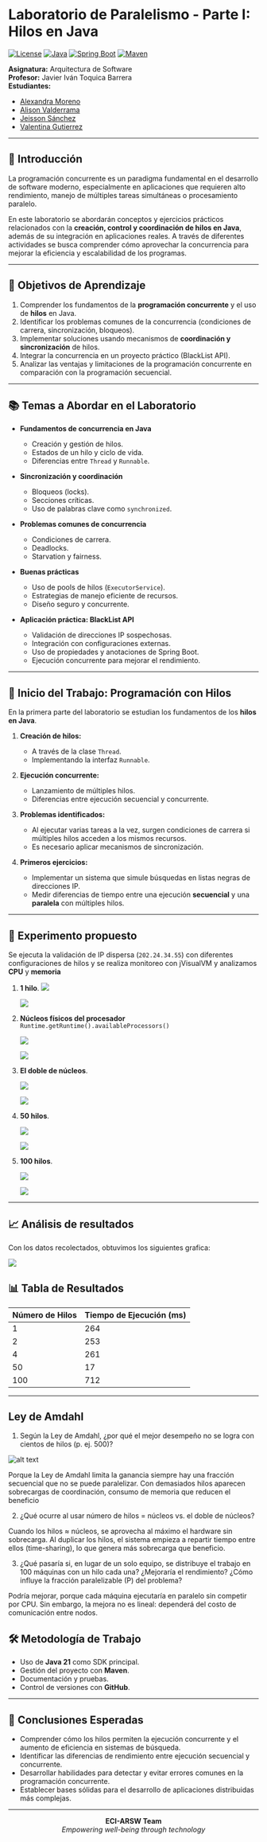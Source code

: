 # Laboratorio de Paralelismo -  Parte I: Hilos en Java

[![License](https://img.shields.io/badge/License-MIT-blue.svg)](LICENSE)
[![Java](https://img.shields.io/badge/Java-21-orange.svg)](https://www.oracle.com/java/technologies/javase/jdk21-archive-downloads.html)
[![Spring Boot](https://img.shields.io/badge/Spring%20Boot-3.x-brightgreen.svg)](https://spring.io/projects/spring-boot)
[![Maven](https://img.shields.io/badge/Maven-3.x-blue.svg)](https://maven.apache.org/)


**Asignatura:** Arquitectura de Software  
**Profesor:** Javier Iván Toquica Barrera  
**Estudiantes:**
- [Alexandra Moreno](https://github.com/AlexandraMorenoL)
- [Alison Valderrama](https://github.com/LIZVALMU)
- [Jeisson Sánchez](https://github.com/JeissonS02)
- [Valentina Gutierrez](https://github.com/LauraGutierrezr)

---
## 📌 Introducción

La programación concurrente es un paradigma fundamental en el desarrollo de software moderno, especialmente en aplicaciones que requieren alto rendimiento, manejo de múltiples tareas simultáneas o procesamiento paralelo.

En este laboratorio se abordarán conceptos y ejercicios prácticos relacionados con la **creación, control y coordinación de hilos en Java**, además de su integración en aplicaciones reales. A través de diferentes actividades se busca comprender cómo aprovechar la concurrencia para mejorar la eficiencia y escalabilidad de los programas.

---

## 🎯 Objetivos de Aprendizaje

1. Comprender los fundamentos de la **programación concurrente** y el uso de **hilos** en Java.
2. Identificar los problemas comunes de la concurrencia (condiciones de carrera, sincronización, bloqueos).
3. Implementar soluciones usando mecanismos de **coordinación y sincronización** de hilos.
4. Integrar la concurrencia en un proyecto práctico (BlackList API).
5. Analizar las ventajas y limitaciones de la programación concurrente en comparación con la programación secuencial.

---

## 📚 Temas a Abordar en el Laboratorio

- **Fundamentos de concurrencia en Java**
    - Creación y gestión de hilos.
    - Estados de un hilo y ciclo de vida.
    - Diferencias entre `Thread` y `Runnable`.

- **Sincronización y coordinación**
    - Bloqueos (locks).
    - Secciones críticas.
    - Uso de palabras clave como `synchronized`.

- **Problemas comunes de concurrencia**
    - Condiciones de carrera.
    - Deadlocks.
    - Starvation y fairness.

- **Buenas prácticas**
    - Uso de pools de hilos (`ExecutorService`).
    - Estrategias de manejo eficiente de recursos.
    - Diseño seguro y concurrente.

- **Aplicación práctica: BlackList API**
    - Validación de direcciones IP sospechosas.
    - Integración con configuraciones externas.
    - Uso de propiedades y anotaciones de Spring Boot.
    - Ejecución concurrente para mejorar el rendimiento.

---

## 🚀 Inicio del Trabajo: Programación con Hilos

En la primera parte del laboratorio se estudian los fundamentos de los **hilos en Java**.

1. **Creación de hilos:**
    - A través de la clase `Thread`.
    - Implementando la interfaz `Runnable`.

2. **Ejecución concurrente:**
    - Lanzamiento de múltiples hilos.
    - Diferencias entre ejecución secuencial y concurrente.

3. **Problemas identificados:**
    - Al ejecutar varias tareas a la vez, surgen condiciones de carrera si múltiples hilos acceden a los mismos recursos.
    - Es necesario aplicar mecanismos de sincronización.

4. **Primeros ejercicios:**
    - Implementar un sistema que simule búsquedas en listas negras de direcciones IP.
    - Medir diferencias de tiempo entre una ejecución **secuencial** y una **paralela** con múltiples hilos.

---

## 🧩 Experimento propuesto

Se ejecuta la validación de IP dispersa (`202.24.34.55`) con diferentes configuraciones de hilos y se realiza monitoreo con jVisualVM y analizamos **CPU** y **memoria**

1. **1 hilo**.
    ![](img/hilo1.jpg)

    ![](img/hilo1_memory.jpg)
    

2. **Núcleos físicos del procesador** `Runtime.getRuntime().availableProcessors()`

    ![](img/nucleospros.jpg)


    ![](img/nucleos.jpg)

    
3. **El doble de núcleos**.

    ![](img/Doble.jpg)

    ![](img/DobleProc.jpg)
    

4. **50 hilos**.

    ![](img/580.jpg)

    ![](img/50H.jpg)

5. **100 hilos**.

    ![](img/100H.jpg)

    ![](img/100.jpg)

---

## 📈 Análisis de resultados

Con los datos recolectados, obtuvimos los siguientes grafica:

![](img/Resultados.jpg)


## 📊 Tabla de Resultados

| Número de Hilos | Tiempo de Ejecución (ms) |
| --------------- | ------------------------ |
| 1               | 264                      |
| 2               | 253                      |
| 4               | 261                      |
| 50              | 17                       |
| 100             | 712                      |

---
## Ley de Amdahl

1) Según la Ley de Amdahl, ¿por qué el mejor desempeño no se logra con cientos de hilos (p. ej. 500)?

![alt text](img/ahmdahls.png)

Porque la Ley de Amdahl limita la ganancia siempre hay una fracción secuencial que no se puede paralelizar. Con demasiados hilos aparecen sobrecargas de coordinación, consumo de memoria que reducen el beneficio

2) ¿Qué ocurre al usar número de hilos = núcleos vs. el doble de núcleos?

Cuando los hilos ≈ núcleos, se aprovecha al máximo el hardware sin sobrecarga. Al duplicar los hilos, el sistema empieza a repartir tiempo entre ellos (time-sharing), lo que genera más sobrecarga que beneficio.

3) ¿Qué pasaría si, en lugar de un solo equipo, se distribuye el trabajo en 100 máquinas con un hilo cada una?
¿Mejoraría el rendimiento?
¿Cómo influye la fracción paralelizable (P) del problema?

Podría mejorar, porque cada máquina ejecutaría en paralelo sin competir por CPU. Sin embargo, la mejora no es lineal: dependerá del costo de comunicación entre nodos.

## 🛠️ Metodología de Trabajo

- Uso de **Java 21** como SDK principal.
- Gestión del proyecto con **Maven**.
- Documentación y pruebas.
- Control de versiones con **GitHub**.

---

## 📄 Conclusiones Esperadas

- Comprender cómo los hilos permiten la ejecución concurrente y el aumento de eficiencia en sistemas de búsqueda.
- Identificar las diferencias de rendimiento entre ejecución secuencial y concurrente.
- Desarrollar habilidades para detectar y evitar errores comunes en la programación concurrente.
- Establecer bases sólidas para el desarrollo de aplicaciones distribuidas más complejas.

---

<div align="center">
  <b>ECI-ARSW Team</b><br>
  <i>Empowering well-being through technology</i>
</div>
